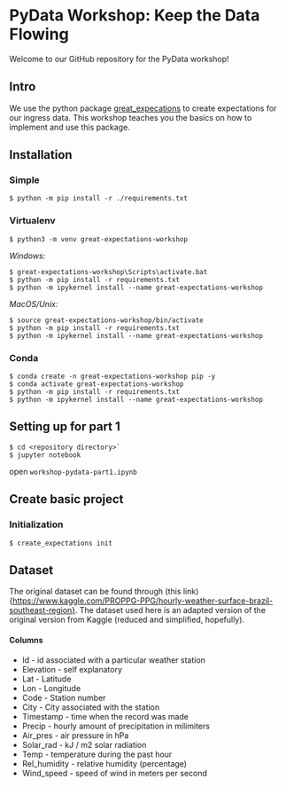 # PyData Workshop: Keep the Data Flowing
Welcome to our GitHub repository for the PyData workshop!

## Intro
We use the python package [great_expecations](#https://greatexpectations.io) to create expectations for our ingress data. This workshop teaches you the basics on how to implement and use this package.

## Installation

### Simple
```
$ python -m pip install -r ./requirements.txt
```

### Virtualenv
```
$ python3 -m venv great-expectations-workshop
```

*Windows:*  
```
$ great-expectations-workshop\Scripts\activate.bat
$ python -m pip install -r requirements.txt
$ python -m ipykernel install --name great-expectations-workshop
```
*MacOS/Unix:*  
```
$ source great-expectations-workshop/bin/activate
$ python -m pip install -r requirements.txt
$ python -m ipykernel install --name great-expectations-workshop
```
### Conda
```
$ conda create -n great-expectations-workshop pip -y
$ conda activate great-expectations-workshop
$ python -m pip install -r requirements.txt
$ python -m ipykernel install --name great-expectations-workshop
```


## Setting up for part 1
```
$ cd <repository directory>`
$ jupyter notebook
```
open `workshop-pydata-part1.ipynb`


## Create basic project

### Initialization

`$ create_expectations init`


## Dataset

The original dataset can be found through (this link){https://www.kaggle.com/PROPPG-PPG/hourly-weather-surface-brazil-southeast-region}. The dataset used here is an adapted version of the original version from Kaggle (reduced and simplified, hopefully).

#### Columns
- Id - id associated with a particular weather station
- Elevation - self explanatory
- Lat - Latitude
- Lon - Longitude
- Code - Station number
- City - City associated with the station
- Timestamp - time when the record was made
- Precip - hourly amount of precipitation in milimiters
- Air_pres - air pressure in hPa
- Solar_rad - kJ / m2 solar radiation
- Temp - temperature during the past hour
- Rel_humidity - relative humidity (percentage)
- Wind_speed - speed of wind in meters per second

